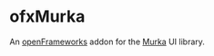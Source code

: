 # ofxMurka

An [openFrameworks](https://github.com/openframeworks/openFrameworks) addon for the [Murka](https://github.com/Kiberchaika/Murka) UI library.
